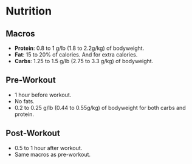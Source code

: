# Nutrition
## Macros
- **Protein**: 0.8 to 1 g/lb (1.8 to 2.2g/kg) of bodyweight.
- **Fat**: 15 to 20% of calories. And for extra calories.
- **Carbs**: 1.25 to 1.5 g/lb (2.75 to 3.3 g/kg) of bodyweight.

## Pre-Workout
- 1 hour before workout.
- No fats.
- 0.2 to 0.25 g/lb (0.44 to 0.55g/kg) of bodyweight for both carbs and protein.

## Post-Workout
- 0.5 to 1 hour after workout.
- Same macros as pre-workout.